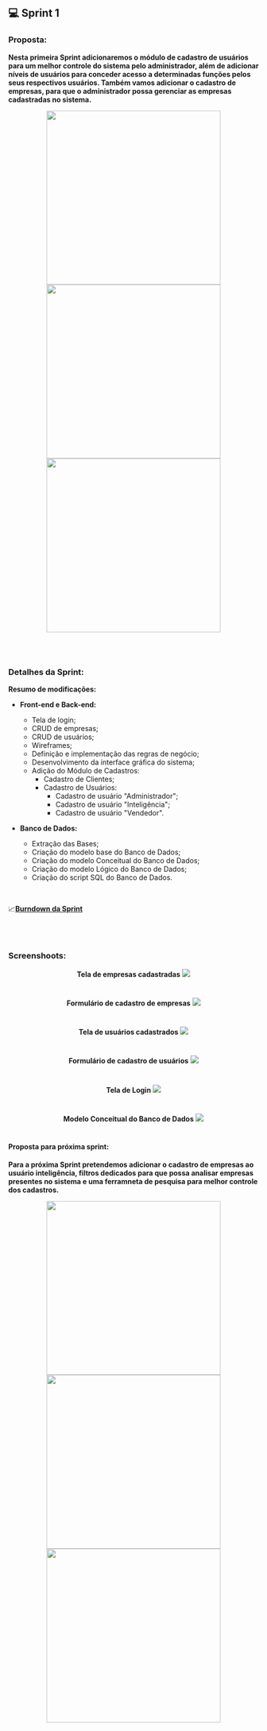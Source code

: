 ## 💻 Sprint 1

### Proposta:
**Nesta primeira Sprint adicionaremos o módulo de cadastro de usuários para um melhor controle do sistema pelo administrador, além de adicionar níveis de usuários para conceder acesso a determinadas funções pelos seus respectivos usuários. Também vamos adicionar o cadastro de empresas, para que o administrador possa gerenciar as empresas cadastradas no sistema.**
<p align=center>
<img src="https://github.com/MaXximiles/API5-SEM/blob/main/Documenta%C3%A7%C3%A3o/User%20Story%20Cards/USC01.png" width="350">
<img src="https://github.com/MaXximiles/API5-SEM/blob/main/Documenta%C3%A7%C3%A3o/User%20Story%20Cards/USC02.png" width="350">
<img src="https://github.com/MaXximiles/API5-SEM/blob/main/Documenta%C3%A7%C3%A3o/User%20Story%20Cards/USC03.png" width="350">

</p></br><h1></h1>


### Detalhes da Sprint:
<b>Resumo de modificações:
- Front-end e Back-end:</b>
  - Tela de login;
  - CRUD de empresas;
  - CRUD de usuários;
  - Wireframes;
  - Definição e implementação das regras de negócio;
  - Desenvolvimento da interface gráfica do sistema;
  - Adição do Módulo de Cadastros:
    - Cadastro de Clientes;
    - Cadastro de Usuários:
      - Cadastro de usuário "Administrador";
      - Cadastro de usuário "Inteligência";
      - Cadastro de usuário "Vendedor".

- <b>Banco de Dados:</b>
  - Extração das Bases; 
  - Criação do modelo base do Banco de Dados;
  - Criação do modelo Conceitual do Banco de Dados;
  - Criação do modelo Lógico do Banco de Dados;
  - Criação do script SQL do Banco de Dados.
</br>

📈<b>[Burndown da Sprint](https://github.com/MaXximiles/API5-SEM/tree/main/Documentação/Burndowns)</b>


<!-- ### APRESENTAÇÃO (Colocar após o término da Sprint 1)-->

</p></br><h1></h1>

### Screenshoots:
<p align=center> <b>Tela de empresas cadastradas</b>
<img src="https://user-images.githubusercontent.com/68132461/163505356-3efb666f-8510-42b0-b35f-c38f44ec93ee.png">
<h1></h1>  
<p align=center> <b>Formulário de cadastro de empresas</b>
<img src="https://user-images.githubusercontent.com/68132461/163505495-492a30c6-c7f2-479e-8a43-0458bca3a140.png">  
<h1></h1> 
<p align=center> <b>Tela de usuários cadastrados</b>
<img src="https://user-images.githubusercontent.com/68132461/163505384-62f786e7-af8f-41b9-a63e-d130eb90e087.png">    
<h1></h1> 
<p align=center> <b>Formulário de cadastro de usuários</b>
<img src="https://user-images.githubusercontent.com/68132461/163505459-3b39f938-775d-4c49-af80-3d89ddc175c4.png"> 
<h1></h1>
<p align=center> <b>Tela de Login</b>
<img src="https://user-images.githubusercontent.com/68132461/163505521-e42e07a3-ce1b-4e8f-b6ad-fc0025ca0f11.png">  
<h1></h1>
<p align=center> <b>Modelo Conceitual do Banco de Dados</b>
<img src="https://github.com/MaXximiles/API5-SEM/blob/main/Documentação/Database/MODELO_FISICO_v2.png"> 
     
<h1></h1> 

#### Proposta para próxima sprint:
<b>Para a próxima Sprint pretendemos adicionar o cadastro de empresas ao usuário inteligência, filtros dedicados para que possa analisar empresas presentes no sistema e uma ferramneta de pesquisa para melhor controle dos cadastros.</b>
<p align=center>
<img src="https://github.com/MaXximiles/API5-SEM/blob/main/Documenta%C3%A7%C3%A3o/User%20Story%20Cards/USC04.png" width="350">
<img src="https://github.com/MaXximiles/API5-SEM/blob/main/Documenta%C3%A7%C3%A3o/User%20Story%20Cards/USC05.png" width="350">
<img src="https://github.com/MaXximiles/API5-SEM/blob/main/Documenta%C3%A7%C3%A3o/User%20Story%20Cards/USC06.png" width="350">
